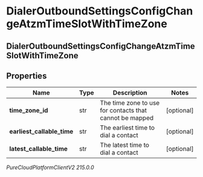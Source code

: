 # DialerOutboundSettingsConfigChangeAtzmTimeSlotWithTimeZone

## DialerOutboundSettingsConfigChangeAtzmTimeSlotWithTimeZone

## Properties

|Name | Type | Description | Notes|
|------------ | ------------- | ------------- | -------------|
| **time_zone_id** | str | The time zone to use for contacts that cannot be mapped | [optional] |
| **earliest_callable_time** | str | The earliest time to dial a contact | [optional] |
| **latest_callable_time** | str | The latest time to dial a contact | [optional] |



_PureCloudPlatformClientV2 215.0.0_
